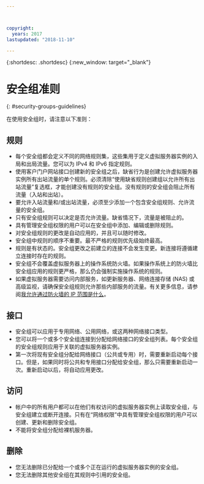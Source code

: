 ```yaml
---



copyright:
  years: 2017
lastupdated: "2018-11-10"

---
```


{:shortdesc: .shortdesc}
{:new_window: target="_blank"}

# 安全组准则
{: #security-groups-guidelines}

在使用安全组时，请注意以下准则：

## 规则

* 每个安全组都会定义不同的网络规则集，这些集用于定义虚拟服务器实例的入局和出局流量。您可以为 IPv4 和 IPv6 指定规则。
* 使用客户门户网站接口创建新的安全组之后，缺省行为是创建允许虚拟服务器实例所有出站流量的单个规则。必须清除“使用缺省规则创建组以允许所有出站流量”复选框，才能创建没有规则的安全组。没有规则的安全组会阻止所有流量（入站和出站）。
* 要允许入站流量和/或出站流量，必须至少添加一个包含安全组规则、允许流量的安全组。
* 只有安全组规则可以决定是否允许流量。缺省情况下，流量是被阻止的。
* 具有管理安全组权限的用户可以在安全组中添加、编辑或删除规则。
* 对安全组规则的更改是自动应用的，并且可以随时修改。
* 安全组中规则的顺序不重要。最不严格的规则优先级始终最高。
* 规则是有状态的。安全组更改之前建立的连接不会发生变更。新连接将遵循建立连接时存在的规则。
* 安全组不会覆盖虚拟服务器上的操作系统防火墙。如果操作系统上的防火墙比安全组应用的规则更严格，那么仍会强制实施操作系统的规则。
* 如果虚拟服务器需要访问内部服务，如更新服务器、网络连接存储 (NAS) 或高级监视，请确保安全组规则允许那些内部服务的流量。有关更多信息，请参阅[我允许通过防火墙的 IP 范围是什么](/docs/infrastructure/hardware-firewall-dedicated?topic=hardware-firewall-dedicated-ibm-cloud-ip-ranges)。

## 接口

* 安全组可以应用于专用网络、公用网络，或这两种网络接口类型。
* 您可以将一个或多个安全组连接到分配给网络接口的安全组列表。每个安全组的安全组规则应用于关联的虚拟服务器实例。
* 第一次将现有安全组分配给网络接口（公共或专用）时，需要重新启动每个接口。但是，如果同时将公共和专用接口分配给安全组，那么只需要重新启动一次。重新启动以后，将自动应用更改。

## 访问

* 帐户中的所有用户都可以在他们有权访问的虚拟服务器实例上读取安全组，与安全组建立或断开连接。只有在“网络权限”中具有管理安全组权限的用户可以创建、更新和删除安全组。
* 不能将安全组分配给裸机服务器。

## 删除

* 您无法删除已分配给一个或多个正在运行的虚拟服务器实例的安全组。
* 您无法删除其他安全组在其规则中引用的安全组。
